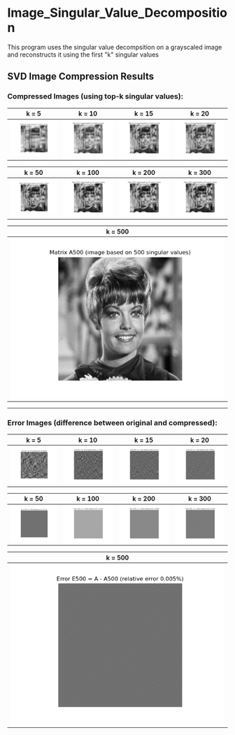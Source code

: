 # Image_Singular_Value_Decomposition
This program uses the singular value decompsition on a grayscaled image and reconstructs it using the first "k" singular values

## SVD Image Compression Results

### Compressed Images (using top-k singular values):

| k = 5 | k = 10 | k = 15 | k = 20 |
|-------|--------|--------|--------|
| ![A_5](.images/A_5.png) | ![A_10](.images/A_10.png) | ![A_15](.images/A_15.png) | ![A_20](.images/A_20.png) |

| k = 50 | k = 100 | k = 200 | k = 300 |
|--------|---------|---------|---------|
| ![A_50](.images/A_50.png) | ![A_100](.images/A_100.png) | ![A_200](.images/A_200.png) | ![A_300](.images/A_300.png) |

| k = 500 |
|---------|
| ![A_500](.images/A_500.png) |

---

### Error Images (difference between original and compressed):

| k = 5 | k = 10 | k = 15 | k = 20 |
|-------|--------|--------|--------|
| ![Error_5](.images/Error_5.png) | ![Error_10](.images/Error_10.png) | ![Error_15](.images/Error_15.png) | ![Error_20](.images/Error_20.png) |

| k = 50 | k = 100 | k = 200 | k = 300 |
|--------|---------|---------|---------|
| ![Error_50](.images/Error_50.png) | ![Error_100](.images/Error_100.png) | ![Error_200](.images/Error_200.png) | ![Error_300](.images/Error_300.png) |

| k = 500 |
|---------|
| ![Error_500](.images/Error_500.png) |
